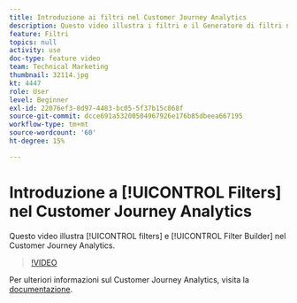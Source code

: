 ```yaml
---
title: Introduzione ai filtri nel Customer Journey Analytics
description: Questo video illustra i filtri e il Generatore di filtri nell’Customer Journey Analytics Adobe.
feature: Filtri
topics: null
activity: use
doc-type: feature video
team: Technical Marketing
thumbnail: 32114.jpg
kt: 4447
role: User
level: Beginner
exl-id: 22076ef3-8d97-4483-bc05-5f37b15c868f
source-git-commit: dcce691a53200504967926e176b85dbeea667195
workflow-type: tm+mt
source-wordcount: '60'
ht-degree: 15%

---
```


# Introduzione a [!UICONTROL Filters] nel Customer Journey Analytics

Questo video illustra [!UICONTROL filters] e [!UICONTROL Filter Builder] nel Customer Journey Analytics.

>[!VIDEO](https://video.tv.adobe.com/v/32114/?quality=12)

Per ulteriori informazioni sul Customer Journey Analytics, visita la [documentazione](https://docs.adobe.com/content/help/it-IT/analytics-platform/using/cja-landing.html).
